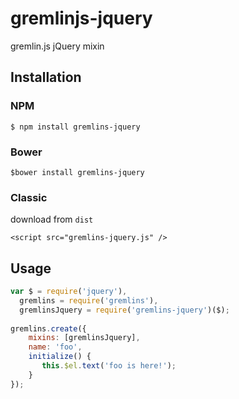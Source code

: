 gremlinjs-jquery
================

gremlin.js jQuery mixin


## Installation

### NPM

    $ npm install gremlins-jquery
    
### Bower
    
    $bower install gremlins-jquery
    
### Classic

download from `dist` 

    <script src="gremlins-jquery.js" />

## Usage

```js
var $ = require('jquery'),
  gremlins = require('gremlins'),
  gremlinsJquery = require('gremlins-jquery')($);
  
gremlins.create({
    mixins: [gremlinsJquery],
    name: 'foo',
    initialize() {
       this.$el.text('foo is here!');
    }
});
```